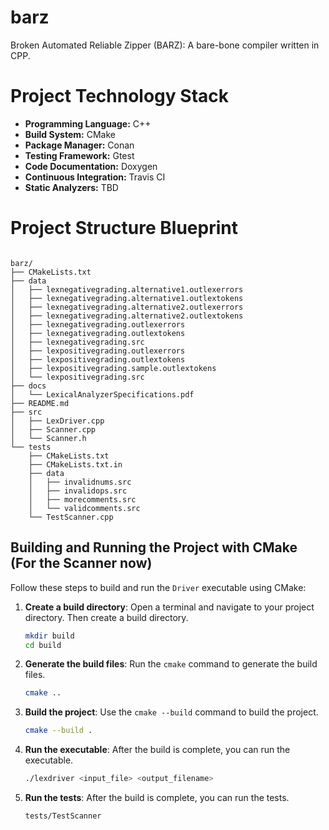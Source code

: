 # barz
Broken Automated Reliable Zipper (BARZ): A bare-bone compiler written in CPP.

# Project Technology Stack
- **Programming Language:** C++
- **Build System:** CMake
- **Package Manager:** Conan
- **Testing Framework:** Gtest
- **Code Documentation:** Doxygen
- **Continuous Integration:** Travis CI
- **Static Analyzers:** TBD

# Project Structure Blueprint
```

barz/
├── CMakeLists.txt
├── data
│   ├── lexnegativegrading.alternative1.outlexerrors
│   ├── lexnegativegrading.alternative1.outlextokens
│   ├── lexnegativegrading.alternative2.outlexerrors
│   ├── lexnegativegrading.alternative2.outlextokens
│   ├── lexnegativegrading.outlexerrors
│   ├── lexnegativegrading.outlextokens
│   ├── lexnegativegrading.src
│   ├── lexpositivegrading.outlexerrors
│   ├── lexpositivegrading.outlextokens
│   ├── lexpositivegrading.sample.outlextokens
│   └── lexpositivegrading.src
├── docs
│   └── LexicalAnalyzerSpecifications.pdf
├── README.md
├── src
│   ├── LexDriver.cpp
│   ├── Scanner.cpp
│   └── Scanner.h
└── tests
    ├── CMakeLists.txt
    ├── CMakeLists.txt.in
    ├── data
    │   ├── invalidnums.src
    │   ├── invalidops.src
    │   ├── morecomments.src
    │   └── validcomments.src
    └── TestScanner.cpp

```


## Building and Running the Project with CMake (For the Scanner now)

Follow these steps to build and run the `Driver` executable using CMake:

1. **Create a build directory**:
   Open a terminal and navigate to your project directory. Then create a build directory.

   ```sh
   mkdir build
   cd build
   ```

2. **Generate the build files**:
   Run the `cmake` command to generate the build files.

   ```sh
   cmake ..
   ```

3. **Build the project**:
   Use the `cmake --build` command to build the project.

   ```sh
   cmake --build .
   ```

4. **Run the executable**:
   After the build is complete, you can run the executable.

   ```sh
   ./lexdriver <input_file> <output_filename>
   ```
5. **Run the tests**:
   After the build is complete, you can run the tests.

   ```sh
   tests/TestScanner
   ```
